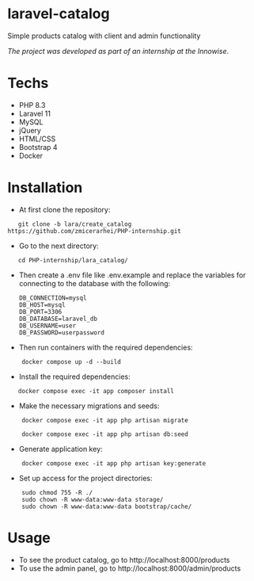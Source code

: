 # laravel-catalog

Simple products catalog with client and admin functionality

_The project was developed as part of an internship at the Innowise_.

# Techs

-   PHP 8.3
-   Laravel 11
-   MySQL
-   jQuery
-   HTML/CSS
-   Bootstrap 4
-   Docker

# Installation

-   At first clone the repository:

```shell
   git clone -b lara/create_catalog https://github.com/zmicerarhei/PHP-internship.git
```

-   Go to the next directory:

```shell
   cd PHP-internship/lara_catalog/
```

-   Then create a .env file like .env.example and replace the variables for connecting to the database with the following:

        DB_CONNECTION=mysql
        DB_HOST=mysql
        DB_PORT=3306
        DB_DATABASE=laravel_db
        DB_USERNAME=user
        DB_PASSWORD=userpassword

-   Then run containers with the required dependencies:

```shell
    docker compose up -d --build
```

-   Install the required dependencies:

```shell
   docker compose exec -it app composer install
```

-   Make the necessary migrations and seeds:

```shell
    docker compose exec -it app php artisan migrate
```

```shell
    docker compose exec -it app php artisan db:seed
```

-   Generate application key:

```shell
    docker compose exec -it app php artisan key:generate
```

-   Set up access for the project directories:

```shell
    sudo chmod 755 -R ./
    sudo chown -R www-data:www-data storage/
    sudo chown -R www-data:www-data bootstrap/cache/
```

# Usage

-   To see the product catalog, go to http://localhost:8000/products
-   To use the admin panel, go to http://localhost:8000/admin/products
